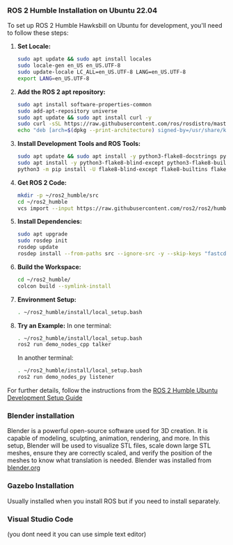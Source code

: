 ### ROS 2 Humble Installation on Ubuntu 22.04

To set up ROS 2 Humble Hawksbill on Ubuntu for development, you'll need to follow these steps:

1. **Set Locale:**
   ```bash
   sudo apt update && sudo apt install locales
   sudo locale-gen en_US en_US.UTF-8
   sudo update-locale LC_ALL=en_US.UTF-8 LANG=en_US.UTF-8
   export LANG=en_US.UTF-8
   ```

2. **Add the ROS 2 apt repository:**
   ```bash
   sudo apt install software-properties-common
   sudo add-apt-repository universe
   sudo apt update && sudo apt install curl -y
   sudo curl -sSL https://raw.githubusercontent.com/ros/rosdistro/master/ros.key -o /usr/share/keyrings/ros-archive-keyring.gpg
   echo "deb [arch=$(dpkg --print-architecture) signed-by=/usr/share/keyrings/ros-archive-keyring.gpg] http://packages.ros.org/ros2/ubuntu $(. /etc/os-release && echo $UBUNTU_CODENAME) main" | sudo tee /etc/apt/sources.list.d/ros2.list > /dev/null
   ```

3. **Install Development Tools and ROS Tools:**
   ```bash
   sudo apt update && sudo apt install -y python3-flake8-docstrings python3-pip python3-pytest-cov ros-dev-tools
   sudo apt install -y python3-flake8-blind-except python3-flake8-builtins python3-flake8-class-newline python3-flake8-comprehensions python3-flake8-deprecated python3-flake8-import-order python3-flake8-quotes python3-pytest-repeat python3-pytest-rerunfailures
   python3 -m pip install -U flake8-blind-except flake8-builtins flake8-class-newline flake8-comprehensions flake8-deprecated flake8-import-order flake8-quotes "pytest>=5.3" pytest-repeat pytest-rerunfailures
   ```

4. **Get ROS 2 Code:**
   ```bash
   mkdir -p ~/ros2_humble/src
   cd ~/ros2_humble
   vcs import --input https://raw.githubusercontent.com/ros2/ros2/humble/ros2.repos src
   ```

5. **Install Dependencies:**
   ```bash
   sudo apt upgrade
   sudo rosdep init
   rosdep update
   rosdep install --from-paths src --ignore-src -y --skip-keys "fastcdr rti-connext-dds-6.0.1 urdfdom_headers"
   ```

6. **Build the Workspace:**
   ```bash
   cd ~/ros2_humble/
   colcon build --symlink-install
   ```

7. **Environment Setup:**
   ```bash
   . ~/ros2_humble/install/local_setup.bash
   ```

8. **Try an Example:**
   In one terminal:
   ```bash
   . ~/ros2_humble/install/local_setup.bash
   ros2 run demo_nodes_cpp talker
   ```
   In another terminal:
   ```bash
   . ~/ros2_humble/install/local_setup.bash
   ros2 run demo_nodes_py listener
   ```

For further details, follow the instructions from the [ROS 2 Humble Ubuntu Development Setup Guide](https://docs.ros.org/en/humble/Installation/Alternatives/Ubuntu-Development-Setup.html)

### Blender installation
Blender is a powerful open-source software used for 3D creation. It is capable of modeling, sculpting, animation, rendering, and more. In this setup, Blender will be used to visualize STL files, scale down large STL meshes, ensure they are correctly scaled, and verify the position of the meshes to know what translation is needed. 
Blender was installed from [blender.org](https://www.blender.org/download/)
### Gazebo Installation 
Usually installed when you install ROS but if you need to install separately. 
### Visual Studio Code 
(you dont need it you can use simple text editor)


